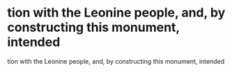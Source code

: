 # tion with the Leonine people, and, by constructing this monument, intended

tion with the Leonine people, and, by constructing this monument, intended